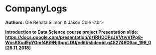 # CompanyLogs
<b>Authors:</b> Õie Renata Siimon & Jason Cole <\br>

<b>Introduction to Data Science course project<b>
 Presentation slide: https://docs.google.com/presentation/d/1RHDUPsJVVtwVfPp8-WxsK8udEpYOmf4Ki9NjtbgpLDU/edit#slide=id.g48274606ac_196_0 [28.11.2018]
